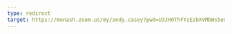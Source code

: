 ```yaml
---
type: redirect
target: https://monash.zoom.us/my/andy.casey?pwd=U3JHOThFYzEzbXVMbWs5eGFmV1F2UT09 
---
```


